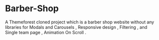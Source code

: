# Barber-Shop
A Themeforest cloned project which is a barber shop website without any libraries for Modals and Carousels , Responsive design , Filtering , and Single team page , Animation On Scroll .
